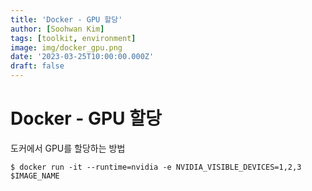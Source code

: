 ```yaml
---
title: 'Docker - GPU 할당'
author: [Soohwan Kim]
tags: [toolkit, environment]
image: img/docker_gpu.png
date: '2023-03-25T10:00:00.000Z'
draft: false
---
```


# Docker - GPU 할당
  
도커에서 GPU를 할당하는 방법
  
```
$ docker run -it --runtime=nvidia -e NVIDIA_VISIBLE_DEVICES=1,2,3 $IMAGE_NAME
```
  
